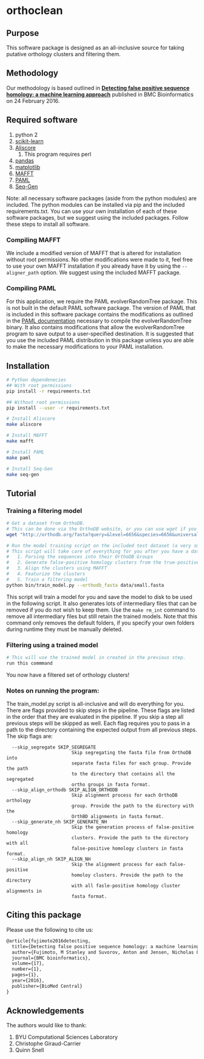 # orthoclean

## Purpose

This software package is designed as an all-inclusive source for taking putative orthology clusters and filtering them.

## Methodology

Our methodology is based outlined in [**Detecting false positive sequence homology: a machine learning approach**](http://bmcbioinformatics.biomedcentral.com/articles/10.1186/s12859-016-0955-3) published in BMC Bioinformatics on 24 February 2016.

## Required software

1. python 2
1. [scikit-learn](http://scikit-learn.org/stable/)
1. [Aliscore](https://www.zfmk.de/en/research/research-centres-and-groups/aliscore)
   1. This program requires perl
1. [pandas](http://pandas.pydata.org/)
1. [matplotlib](http://matplotlib.org/)
1. [MAFFT](http://mafft.cbrc.jp/alignment/software/)
1. [PAML](http://abacus.gene.ucl.ac.uk/software/paml.html)
1. [Seq-Gen](http://tree.bio.ed.ac.uk/software/seqgen/)

Note: all necessary software packages (aside from the python modules) are included.
The python modules can be installed via pip and the included requirements.txt.
You can use your own installation of each of these software packages, but we suggest using the included packages.
Follow these steps to install all software.

### Compiling MAFFT
We include a modified version of MAFFT that is altered for installation without root permissions.
No other modifications were made to it, feel free to use your own MAFFT installation if you already have it by using the ```--aligner_path``` option.
We suggest using the included MAFFT package.

### Compiling PAML
For this application, we require the PAML evolverRandomTree package.
This is not built in the default PAML software package.
The version of PAML that is included in this software package contains the modifications as outlined in the [PAML documentation](http://www.molecularevolution.org/molevolfiles/paml/pamlDOC.pdf) necessary to compile the evolverRandomTree binary.
It also contains modifications that allow the evolverRandomTree program to save output to a user-specified destination.
It is suggested that you use the included PAML distribution in this package unless you are able to make the necessary modifications to your PAML installation.

## Installation

```bash
# Python dependenecies
## With root permissions
pip install -r requirements.txt

## Without root permissions
pip install --user -r requirements.txt

# Install Aliscore
make aliscore

# Install MAFFT
make mafft

# Install PAML
make paml

# Install Seq-Gen
make seq-gen
```

## Tutorial

### Training a filtering model

```bash
# Get a dataset from OrthoDB.
# This can be done via the OrthoDB website, or you can use wget if you want to query their APIs directly
wget "http://orthodb.org/fasta?query=&level=6656&species=6656&universal=1&singlecopy=0.9"

# Run the model training script on the included test dataset (a very small subset of OrthoDB data)
# This script will take care of everything for you after you have a dataset from OrthoDB, includeing:
#   1. Parsing the sequences into their OrthoDB Groups
#   2. Generate false-positive homology clusters from the true-positive homology clusters
#   3. Align the clusters using MAFFT
#   4. Featurize the clusters
#   5. Train a filtering model
python bin/train_model.py --orthodb_fasta data/small.fasta
```
This script will train a model for you and save the model to disk to be used in the following script.
It also generates lots of intermediary files that can be removed if you do not wish to keep them.
Use the ```make rm_int``` command to remove all intermediary files but still retain the trained models.
Note that this command only removes the default folders, if you specify your own folders during runtime they must be manually deleted.

### Filtering using a trained model

```bash
# This will use the trained model in created in the previous step.
run this commmand
```

You now have a filtered set of orthology clusters!

### Notes on running the program:

The train_model.py script is all-inclusive and will do everything for you.
There are flags provided to skip steps in the pipeline.
These flags are listed in the order that they are evaluated in the pipeline.
If you skip a step all previous steps will be skipped as well.
Each flag requires you to pass in a path to the directory containing the expected output from all previous steps.
The skip flags are:

```
  --skip_segregate SKIP_SEGREGATE
                        Skip segregating the fasta file from OrthoDB into
                        separate fasta files for each group. Provide the path
                        to the directory that contains all the segregated
                        ortho groups in fasta format.
  --skip_align_orthodb SKIP_ALIGN_ORTHODB
                        Skip alignment process for each OrthoDB orthology
                        group. Provide the path to the directory with the
                        OrthBD alignments in fasta format.
  --skip_generate_nh SKIP_GENERATE_NH
                        Skip the generation process of false-positive homology
                        clusters. Provide the path to the directory with all
                        false-positive homology clusters in fasta format.
  --skip_align_nh SKIP_ALIGN_NH
                        Skip the alignment process for each false-positive
                        homoloy clusters. Provide the path to the directory
                        with all fasle-positive homology cluster alignments in
                        fasta format.
```

## Citing this package

Please use the following to cite us:

```tex
@article{fujimoto2016detecting,
  title={Detecting false positive sequence homology: a machine learning approach},
  author={Fujimoto, M Stanley and Suvorov, Anton and Jensen, Nicholas O and Clement, Mark J and Bybee, Seth M},
  journal={BMC bioinformatics},
  volume={17},
  number={1},
  pages={1},
  year={2016},
  publisher={BioMed Central}
}
```

## Acknowledgements

The authors would like to thank:

1. BYU Computational Sciences Laboratory
1. Christophe Giraud-Carrier
1. Quinn Snell
